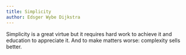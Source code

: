 ```yaml
---
title: Simplicity
author: Edsger Wybe Dijkstra
---
```


Simplicity is a great virtue but it requires hard work to achieve it and education to appreciate it. 
And to make matters worse: complexity sells better.
